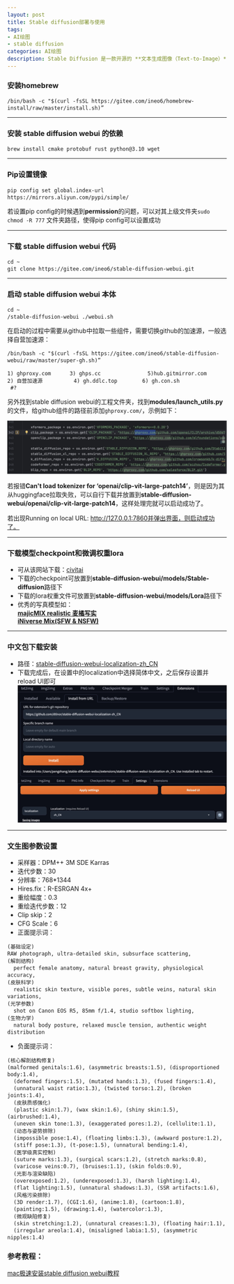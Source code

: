 ```yaml
---
layout: post
title: Stable diffusion部署与使用
tags:
- AI绘图
- stable diffusion
categories: AI绘图
description: Stable Diffusion 是一款开源的 **文本生成图像（Text-to-Image）** AI 模型，能够通过自然语言描述快速生成高质量、高分辨率的图片，支持本地部署和个性化定制，广泛应用于艺术创作、设计和内容生成领域。 🎨✨
---
```


### 安装homebrew

```
/bin/bash -c "$(curl -fsSL https://gitee.com/ineo6/homebrew-install/raw/master/install.sh)”
```

---

### 安装 stable diffusion webui 的依赖

```
brew install cmake protobuf rust python@3.10 wget
```

---


### Pip设置镜像

```
pip config set global.index-url https://mirrors.aliyun.com/pypi/simple/
```

若设置pip config的时候遇到**permission**的问题，可以对其上级文件夹`sudo chmod -R 777` 文件夹路径，使得pip config可以设置成功

---

### 下载 stable diffusion webui 代码

```
cd ~
git clone https://gitee.com/ineo6/stable-diffusion-webui.git
```

---

### 启动 stable diffusion webui 本体
```
cd ~
/stable-diffusion-webui ./webui.sh
```

在启动的过程中需要从github中拉取一些组件，需要切换github的加速源，一般选择自营加速源：
```
/bin/bash -c "$(curl -fsSL https://gitee.com/ineo6/stable-diffusion-webui/raw/master/super-gh.sh)”
```

```
1) ghproxy.com      3) ghps.cc               5)hub.gitmirror.com
2) 自营加速源          4) gh.ddlc.top        6) gh.con.sh
 #?
```

另外找到stable diffusion webui的工程文件夹，找到**modules/launch_utils.py**的文件，给github组件的路径前添加`ghproxy.com/`，示例如下：

![ghproxy](https://raw.githubusercontent.com/QuantPengPeng/quantpengpeng.github.io/refs/heads/master/_data/post_img/2025-05-03-stable_diffusion/ghproxy.jpeg)

若报错**Can't load tokenizer for ‘openai/clip-vit-large-patch14’**，则是因为其从huggingface拉取失败，可以自行下载并放置到**stable-diffusion-webui/openai/clip-vit-large-patch14**，这样处理完就可以启动成功了。

若出现Running on local URL:  http://127.0.0.1:7860并弹出界面，则启动成功了。

---

### 下载模型checkpoint和微调权重lora


* 可从该网站下载：[civitai](https://civitai.com/)
* 下载的checkpoint可放置到**stable-diffusion-webui/models/Stable-diffusion**路径下
* 下载的lora权重文件可放置到**stable-diffusion-webui/models/Lora**路径下
* 优秀的写真模型如：    
  [**majicMIX realistic 麦橘写实**](https://civitai.com/models/43331/majicmix-realistic)   
  [**iNiverse Mix(SFW & NSFW)**](https://civitai.com/models/226533/iniverse-mixsfw-and-nsfw)

---

### 中文包下载安装

* 路径：[stable-diffusion-webui-localization-zh_CN](https://github.com/dtlnor/stable-diffusion-webui-localization-zh_CN)
* 下载完成后，在设置中的localization中选择简体中文，之后保存设置并reload UI即可
![chinese_package](https://raw.githubusercontent.com/QuantPengPeng/quantpengpeng.github.io/refs/heads/master/_data/post_img/2025-05-03-stable_diffusion/chinese_package.jpeg)

---

### 文生图参数设置

* 采样器：DPM++ 3M SDE Karras
* 迭代步数：30
* 分辨率：768*1344
* Hires.fix：R-ESRGAN 4x+
* 重绘幅度：0.3
* 重绘迭代步数：12
* Clip skip：2
* CFG Scale：6
* 正面提示词：

```
(基础设定)
RAW photograph, ultra-detailed skin, subsurface scattering,
(解剖结构)
  perfect female anatomy, natural breast gravity, physiological accuracy,
(皮肤科学)
  realistic skin texture, visible pores, subtle veins, natural skin variations,
(光学参数)
  shot on Canon EOS R5, 85mm f/1.4, studio softbox lighting,
(生物力学)
  natural body posture, relaxed muscle tension, authentic weight distribution
```

* 负面提示词：

```
(核心解剖结构修复)
(malformed genitals:1.6), (asymmetric breasts:1.5), (disproportioned body:1.4),
  (deformed fingers:1.5), (mutated hands:1.3), (fused fingers:1.4),
  (unnatural waist ratio:1.3), (twisted torso:1.2), (broken joints:1.4),
  (皮肤质感强化)
  (plastic skin:1.7), (wax skin:1.6), (shiny skin:1.5), (airbrushed:1.4),
  (uneven skin tone:1.3), (exaggerated pores:1.2), (cellulite:1.1),
  (动态与姿势排除)
  (impossible pose:1.4), (floating limbs:1.3), (awkward posture:1.2),
  (stiff pose:1.3), (t-pose:1.5), (unnatural bending:1.4),
  (医学级真实控制)
  (suture marks:1.3), (surgical scars:1.2), (stretch marks:0.8),
  (varicose veins:0.7), (bruises:1.1), (skin folds:0.9),
  (光影与渲染缺陷)
  (overexposed:1.2), (underexposed:1.3), (harsh lighting:1.4),
  (flat lighting:1.5), (unnatural shadows:1.3), (SSR artifacts:1.6),
  (风格污染排除)
  (3D render:1.7), (CGI:1.6), (anime:1.8), (cartoon:1.8),
  (painting:1.5), (drawing:1.4), (watercolor:1.3),
  (微观缺陷修复)
  (skin stretching:1.2), (unnatural creases:1.3), (floating hair:1.1),
  (irregular areola:1.4), (misaligned labia:1.5), (asymmetric nipples:1.4)
```

### 参考教程：

[mac极速安装stable diffusion webui教程](https://brew.idayer.com/install/stable-diffusion-webui/)

